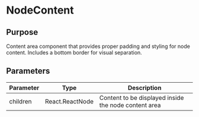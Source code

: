 # NodeContent

## Purpose
Content area component that provides proper padding and styling for node content. Includes a bottom border for visual separation.

## Parameters

| Parameter | Type | Description |
|-----------|------|-------------|
| children | React.ReactNode | Content to be displayed inside the node content area |